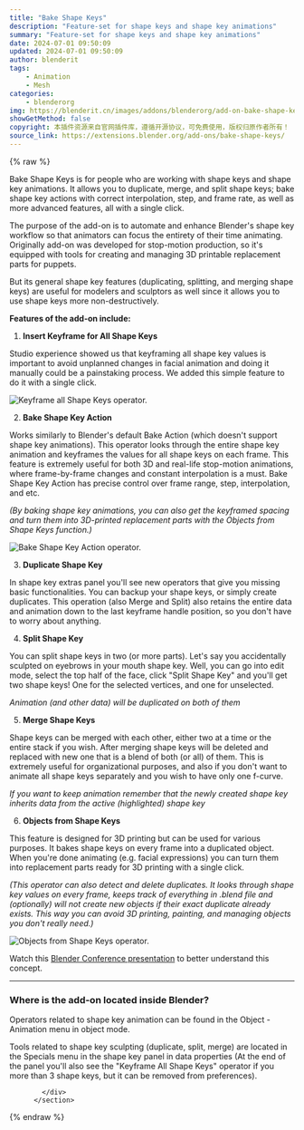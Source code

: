 ```yaml
---
title: "Bake Shape Keys"
description: "Feature-set for shape keys and shape key animations"
summary: "Feature-set for shape keys and shape key animations"
date: 2024-07-01 09:50:09
updated: 2024-07-01 09:50:09
author: blenderit
tags: 
    - Animation
    - Mesh
categories:
    - blenderorg
img: https://blenderit.cn/images/addons/blenderorg/add-on-bake-shape-keys-v1.2.0.png
showGetMethod: false
copyright: 本插件资源来自官网插件库，遵循开源协议，可免费使用，版权归原作者所有！
source_link: https://extensions.blender.org/add-ons/bake-shape-keys/
---
```


{% raw %}
<section id="about" class="mt-3">
            <div class="box style-rich-text">
              <p>Bake Shape Keys is for people who are working with shape keys and shape key animations. It allows you to duplicate, merge, and split shape keys; bake shape key actions with correct interpolation, step, and frame rate, as well as more advanced features, all with a single click.</p>
<p>The purpose of the add-on is to automate and enhance Blender's shape key workflow so that animators can focus the entirety of their time animating. Originally add-on was developed for stop-motion production, so it's equipped with tools for creating and managing 3D printable replacement parts for puppets.</p>
<p>But its general shape key features (duplicating, splitting, and merging shape keys) are useful for modelers and sculptors as well since it allows you to use shape keys more non-destructively.</p>
<p><strong>Features of the add-on include:</strong></p>
<ol>
<li><strong>Insert Keyframe for All Shape Keys</strong></li>
</ol>
<p>Studio experience showed us that keyframing all shape key values is important to avoid unplanned changes in facial animation and doing it manually could be a painstaking process. We added this simple feature to do it with a single click.</p>
<p><img src="https://d1231c29xbpffx.cloudfront.net/cache/01bd08491845fadf234ab957b2b726a8.gif" alt="Keyframe all Shape Keys operator." title="Keyframe all Shape Keys operator in action."></p>
<ol start="2">
<li><strong>Bake Shape Key Action</strong></li>
</ol>
<p>Works similarly to Blender's default Bake Action (which doesn't support shape key animations). This operator looks through the entire shape key animation and keyframes the values for all shape keys on each frame. This feature is extremely useful for both 3D and real-life stop-motion animations, where frame-by-frame changes and constant interpolation is a must.
Bake Shape Key Action has precise control over frame range, step, interpolation, and etc.</p>
<p><em>(By baking shape key animations, you can also get the keyframed spacing and turn them into 3D-printed replacement parts with the Objects from Shape Keys function.)</em></p>
<p><img src="https://d1231c29xbpffx.cloudfront.net/cache/ddcaa9d884291175ad019ee8e8637ded.gif" alt="Bake Shape Key Action operator." title="Bake Shape Key Action operator in action."></p>
<ol start="3">
<li><strong>Duplicate Shape Key</strong></li>
</ol>
<p>In shape key extras panel you'll see new operators that give you missing basic functionalities. You can backup your shape keys, or simply create duplicates. This operation (also Merge and Split) also retains the entire data and animation down to the last keyframe handle position, so you don't have to worry about anything.</p>
<ol start="4">
<li><strong>Split Shape Key</strong></li>
</ol>
<p>You can split shape keys in two (or more parts). Let's say you accidentally sculpted on eyebrows in your mouth shape key. Well, you can go into edit mode, select the top half of the face, click "Split Shape Key" and you'll get two shape keys! One for the selected vertices, and one for unselected.</p>
<p><em>Animation (and other data) will be duplicated on both of them</em></p>
<ol start="5">
<li><strong>Merge Shape Keys</strong></li>
</ol>
<p>Shape keys can be merged with each other, either two at a time or the entire stack if you wish. After merging shape keys will be deleted and replaced with new one that is a blend of both (or all) of them. This is extremely useful for organizational purposes, and also if you don't want to animate all shape keys separately and you wish to have only one f-curve.</p>
<p><em>If you want to keep animation remember that the newly created shape key inherits data from the active (highlighted) shape key</em></p>
<ol start="6">
<li><strong>Objects from Shape Keys</strong></li>
</ol>
<p>This feature is designed for 3D printing but can be used for various purposes. It bakes shape keys on every frame into a duplicated object. When you're done animating (e.g. facial expressions) you can turn them into replacement parts ready for 3D printing with a single click.</p>
<p><em>(This operator can also detect and delete duplicates. It looks through shape key values on every frame, keeps track of everything in .blend file and (optionally) will not create new objects if their exact duplicate already exists. This way you can avoid 3D printing, painting, and managing objects you don't really need.)</em></p>
<p><img src="https://d1231c29xbpffx.cloudfront.net/cache/00d7b89c0733b810bc565ff9c71f85d4.gif" alt="Objects from Shape Keys operator." title="Objects from Shape Keys operator in action."></p>
<p>Watch this <a rel="nofollow noopener noreferrer external" target="_blank" href="https://www.youtube.com/watch?v=Ry1qvOu9nxQ/">Blender Conference presentation</a> to better understand this concept.</p>
<hr>
<h3>Where is the add-on located inside Blender?</h3>
<p>Operators related to shape key animation can be found in the Object - Animation menu in object mode.</p>
<p>Tools related to shape key sculpting (duplicate, split, merge) are located in the Specials menu in the shape key panel in data properties (At the end of the panel you'll also see the "Keyframe All Shape Keys" operator if you more than 3 shape keys, but it can be removed from preferences).</p>

            </div>
          </section>
<div style="display: none">blenderorg</div>
{% endraw %}